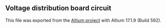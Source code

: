 ## Voltage distribution board circuit

This file was exported from the [Altium project](https://github.com/ries-lab/LaserEngine/tree/master/Electronics/Electronics_manuscript/Custom_voltage_distribution/Altium_project) with Altium 17.1.9 (Build 592).


